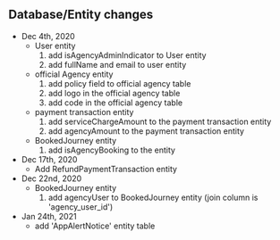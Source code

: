 ## Database/Entity changes
* Dec 4th, 2020
    * User entity
        1. add isAgencyAdminIndicator to User entity
        2. add fullName and email to user entity
    * official Agency entity    
        1. add policy field to official agency table
        2. add logo in the official agency table
        3. add code in the official agency table
    * payment transaction entity    
        1. add serviceChargeAmount to the payment transaction entity
        2. add agencyAmount to the payment transaction entity
    * BookedJourney entity
        1. add isAgencyBooking to the entity    
* Dec 17th, 2020
    * Add RefundPaymentTransaction entity
* Dec 22nd, 2020
    * BookedJourney entity
        1. add agencyUser to BookedJourney entity (join column is 'agency_user_id') 
* Jan 24th, 2021
    * add 'AppAlertNotice' entity table
